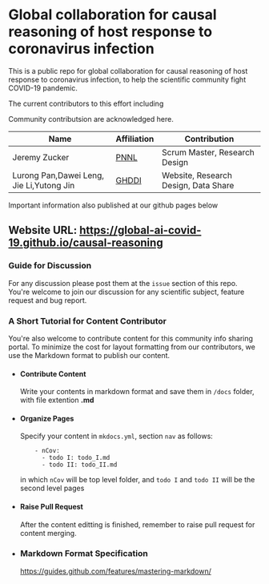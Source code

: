 # Global collaboration for causal reasoning of host response to coronavirus infection
This is a public repo for global collaboration for causal reasoning of host response to coronavirus infection, to
help the scientific community fight COVID-19 pandemic. 

The current contributors to this effort including 

Community contributsion are acknowledged here.

|Name|Affiliation|Contribution| 
|-------|------|---|
|Jeremy Zucker|[PNNL](https://www.pnnl.gov)|Scrum Master, Research Design
|Lurong Pan,Dawei Leng, Jie Li,Yutong Jin|[GHDDI](http://www.ghddi.org/en)|Website, Research Design, Data Share|




Important information also published at our github pages below

## Website URL: https://global-ai-covid-19.github.io/causal-reasoning

### Guide for Discussion
For any discussion please post them at the `issue` section of this repo. You're welcome to join our discussion for any scientific subject, feature request and bug report.

### A Short Tutorial for Content Contributor
You're also welcome to contribute content for this community info sharing portal. To minimize the cost for layout formatting from our contributors, we use the Markdown format to publish our content.

* #### Contribute Content
  Write your contents in markdown format and save them in `/docs` folder, with file extention **.md**

* #### Organize Pages
  Specify your content in `mkdocs.yml`, section `nav` as follows:
  ```
      - nCov:
        - todo I: todo_I.md
        - todo II: todo_II.md
  ```
  in which `nCov` will be top level folder, and `todo I` and `todo II` will be the second level pages

* #### Raise Pull Request
  After the content editting is finished, remember to raise pull request for content merging.

* ### Markdown Format Specification
  https://guides.github.com/features/mastering-markdown/


